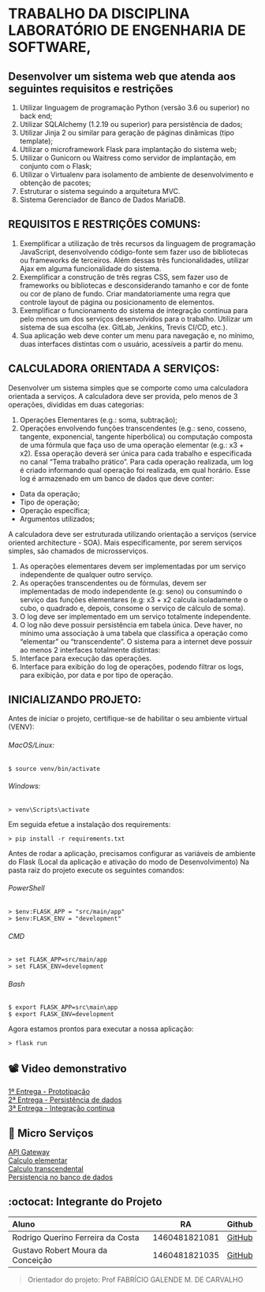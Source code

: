 # TRABALHO DA DISCIPLINA LABORATÓRIO DE ENGENHARIA DE SOFTWARE,
## Desenvolver um sistema web que atenda aos seguintes requisitos e restrições

1. Utilizar linguagem de programação Python (versão 3.6 ou superior) no back end;
2. Utilizar SQLAlchemy (1.2.19 ou superior) para persistência de dados;
3. Utilizar Jinja 2 ou similar para geração de páginas dinâmicas (tipo template);
4. Utilizar o microframework Flask para implantação do sistema web;
5. Utilizar o Gunicorn ou Waitress como servidor de implantação, em conjunto com o Flask;
6. Utilizar o Virtualenv para isolamento de ambiente de desenvolvimento e obtenção de pacotes;
7. Estruturar o sistema seguindo a arquitetura MVC.
8. Sistema Gerenciador de Banco de Dados MariaDB.


## REQUISITOS E RESTRIÇÕES COMUNS:

1. Exemplificar a utilização de três recursos da linguagem de programação JavaScript,
desenvolvendo código-fonte sem fazer uso de bibliotecas ou frameworks de terceiros.
Além dessas três funcionalidades, utilizar Ajax em alguma funcionalidade do sistema.
2. Exemplificar a construção de três regras CSS, sem fazer uso de frameworks ou
bibliotecas e desconsiderando tamanho e cor de fonte ou cor de plano de fundo. Criar
mandatoriamente uma regra que controle layout de página ou posicionamento de
elementos.
3. Exemplificar o funcionamento do sistema de integração contínua para pelo menos um
dos serviços desenvolvidos para o trabalho. Utilizar um sistema de sua escolha (ex.
GitLab, Jenkins, Trevis CI/CD, etc.).
4. Sua aplicação web deve conter um menu para navegação e, no mínimo, duas interfaces
distintas com o usuário, acessíveis a partir do menu.


## CALCULADORA ORIENTADA A SERVIÇOS:

 Desenvolver um sistema simples que se comporte como uma calculadora orientada a serviços.
A calculadora deve ser provida, pelo menos de 3 operações, divididas em duas categorias:
1. Operações Elementares (e.g.: soma, subtração);
2. Operações envolvendo funções transcendentes (e.g.: seno, cosseno, tangente, exponencial, tangente hiperbólica)
ou computação composta de uma fórmula que faça uso de uma operação elementar (e.g.: x3 + x2).
Essa operação deverá ser única para cada trabalho e especificada no canal “Tema trabalho prático”.
Para cada operação realizada, um log é criado informando qual operação foi realizada, em qual horário.
Esse log é armazenado em um banco de dados que deve conter:
- Data da operação;
- Tipo de operação;
- Operação específica;
- Argumentos utilizados;

A calculadora deve ser estruturada utilizando orientação a serviços (service oriented architecture - SOA).
Mais especificamente, por serem serviços simples, são chamados de microsserviços.
1. As operações elementares devem ser implementadas por um serviço independente de qualquer outro serviço.
2. As operações transcendentes ou de fórmulas, devem ser implementadas de modo
independente (e.g: seno) ou consumindo o serviço das funções elementares
(e.g: x3 + x2 calcula isoladamente o cubo, o quadrado e, depois, consome o serviço de cálculo de soma).
3. O log deve ser implementado em um serviço totalmente independente.
4. O log não deve possuir persistência em tabela única. Deve haver, no mínimo uma
associação à uma tabela que classifica a operação como “elementar” ou “transcendente”.
O sistema para a internet deve possuir ao menos 2 interfaces totalmente distintas:
1. Interface para execução das operações.
2. Interface para exibição do log de operações, podendo filtrar os logs, para exibição, por data e por tipo de operação. 

## INICIALIZANDO PROJETO:

Antes de iniciar o projeto, certifique-se de habilitar o seu ambiente virtual (VENV):
###### MacOS/Linux:
```
$ source venv/bin/activate
```
###### Windows:
```
> venv\Scripts\activate
```
Em seguida efetue a instalação dos requirements:
```
> pip install -r requirements.txt
```
Antes de rodar a aplicação, precisamos configurar as variáveis de ambiente do Flask 
(Local da aplicação e ativação do modo de Desenvolvimento)
Na pasta raiz do projeto execute os seguintes comandos:

###### PowerShell
```
> $env:FLASK_APP = "src/main/app"
> $env:FLASK_ENV = "development"
```
###### CMD
```
> set FLASK_APP=src/main/app
> set FLASK_ENV=development
```
###### Bash
```
$ export FLASK_APP=src\main\app
$ export FLASK_ENV=development
```

Agora estamos prontos para executar a nossa aplicação:
```
> flask run
```
## :film_projector: Video demonstrativo
<a href="https://youtu.be/whOxtTLIQDc">1ª Entrega - Prototipação</a></br>
<a href="https://youtu.be/1USeqB5Laxc">2ª Entrega - Persistência de dados</a></br>
<a href="https://youtu.be/AuEtabs3Y68">3ª Entrega - Integração continua</a>

## :jigsaw: Micro Serviços
<a href="https://github.com/rodrigoqfcosta/api_gateway">API Gateway</a></br>
<a href="https://github.com/rodrigoqfcosta/service_elementar">Calculo elementar</a></br>
<a href="https://github.com/rodrigoqfcosta/service_transcendental">Calculo transcendental</a></br>
<a href="https://github.com/rodrigoqfcosta/service_database">Persistencia no banco de dados</a>

## :octocat: Integrante do Projeto

Aluno                              | RA                | Github     
:----------------------------      | :-------------:   | :------------:
Rodrigo Querino Ferreira da Costa  | 1460481821081     | <a href="https://github.com/rodrigoqfcosta">GitHub</a>
Gustavo Robert Moura da Conceição  | 1460481821035     | <a href="https://github.com/gusrobert">GitHub</a>

> Orientador do projeto: Prof FABRÍCIO GALENDE M. DE CARVALHO
